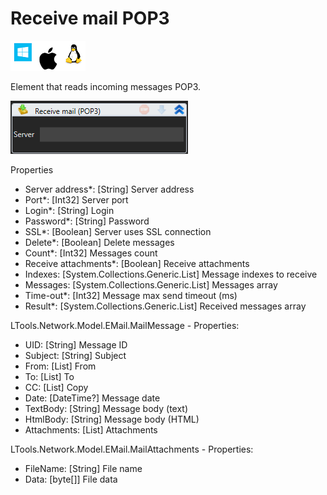 # Receive mail POP3

![](<../../../.gitbook/assets/image (23).png>)

Element that reads incoming messages POP3.

![](<../../../.gitbook/assets/image (305).png>)

Properties

* Server address\*: \[String] Server address
* Port\*: \[Int32] Server port
* Login\*: \[String] Login
* Password\*: \[String] Password
* SSL\*: \[Boolean] Server uses SSL connection
* Delete\*: \[Boolean] Delete messages
* Count\*: \[Int32] Messages count
* Receive attachments\*: \[Boolean] Receive attachments
* Indexes: \[System.Collections.Generic.List] Message indexes to receive
* Messages: \[System.Collections.Generic.List] Messages array
* Time-out\*: \[Int32] Message max send timeout (ms)
* Result\*: \[System.Collections.Generic.List] Received messages array

LTools.Network.Model.EMail.MailMessage - Properties:

* UID: \[String] Message ID
* Subject: \[String] Subject
* From: \[List] From
* To: \[List] To
* CC: \[List] Copy
* Date: \[DateTime?] Message date
* TextBody: \[String] Message body (text)
* HtmlBody: \[String] Message body (HTML)
* Attachments: \[List] Attachments

LTools.Network.Model.EMail.MailAttachments - Properties:

* FileName: \[String] File name
* Data: \[byte\[]] File data
